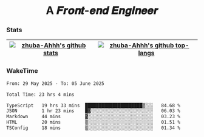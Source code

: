 <h1 align="center">A 𝑭𝒓𝒐𝒏𝒕-𝒆𝒏𝒅 𝑬𝒏𝒈𝒊𝒏𝒆𝒆𝒓</h1>

### Stats

| <a href="https://github.com/zhuba-Ahhh"><img align="center" src="https://github-readme-stats.vercel.app/api?username=zhuba-Ahhh&hide_title=true&hide_border=true&show_icons=trueline_height=21&text_color=000&icon_color=000&bg_color=0,ea6161,ffc64d,fffc4d,52fa5a&theme=graywhite" alt="zhuba-Ahhh's github stats" /> </a> | <a href="https://github.com/zhuba-Ahhh"><img align="center" src="https://github-readme-stats.vercel.app/api/top-langs/?username=zhuba-Ahhh&hide_title=true&hide_border=true&layout=compact&hide_border=true&show_icons=trueline_height=40&text_color=000&icon_color=000&bg_color=0,ea6161,ffc64d,fffc4d,52fa5a&theme=graywhite&langs_count=6" alt="zhuba-Ahhh's github top-langs"/> </a> |
| ------------- | ------------- |

### WakeTime

<!--START_SECTION:waka-->

```txt
From: 29 May 2025 - To: 05 June 2025

Total Time: 23 hrs 4 mins

TypeScript   19 hrs 33 mins  █████████████████████▒░░░   84.68 %
JSON         1 hr 23 mins    █▓░░░░░░░░░░░░░░░░░░░░░░░   06.03 %
Markdown     44 mins         ▓░░░░░░░░░░░░░░░░░░░░░░░░   03.23 %
HTML         20 mins         ▒░░░░░░░░░░░░░░░░░░░░░░░░   01.51 %
TSConfig     18 mins         ▒░░░░░░░░░░░░░░░░░░░░░░░░   01.34 %
```

<!--END_SECTION:waka-->
